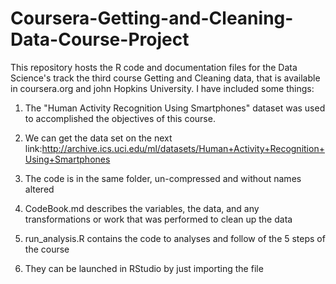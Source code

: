 # Coursera-Getting-and-Cleaning-Data-Course-Project

This repository hosts the R code and documentation files for the Data Science's track the third course  Getting and Cleaning data, that is available in coursera.org and john Hopkins University.
I have included some things: 

1) The "Human Activity Recognition Using Smartphones" dataset was used to accomplished the objectives of this course. 

2) We can get the data set on the next link:http://archive.ics.uci.edu/ml/datasets/Human+Activity+Recognition+Using+Smartphones

3) The code is in the same folder, un-compressed and without names altered

4) CodeBook.md describes the variables, the data, and any transformations or work that was performed to clean up the data

5) run_analysis.R contains the code to analyses and follow of the 5 steps of the course

6) They can be launched in RStudio by just importing the file
